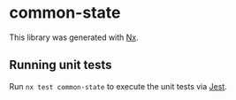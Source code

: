 # common-state

This library was generated with [Nx](https://nx.dev).

## Running unit tests

Run `nx test common-state` to execute the unit tests via [Jest](https://jestjs.io).
